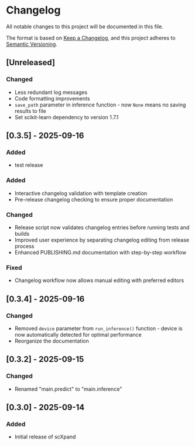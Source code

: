 # Changelog

All notable changes to this project will be documented in this file.

The format is based on [Keep a Changelog](https://keepachangelog.com/en/1.0.0/),
and this project adheres to [Semantic Versioning](https://semver.org/spec/v2.1.0.html).

## [Unreleased]

### Changed
- Less redundant log messages
- Code formatting improvements
- `save_path` parameter in inference function - now `None` means no saving results to file
- Set scikit-learn dependency to version 1.7.1

## [0.3.5] - 2025-09-16

### Added
- test release


### Added
- Interactive changelog validation with template creation
- Pre-release changelog checking to ensure proper documentation

### Changed
- Release script now validates changelog entries before running tests and builds
- Improved user experience by separating changelog editing from release process
- Enhanced PUBLISHING.md documentation with step-by-step workflow

### Fixed
- Changelog workflow now allows manual editing with preferred editors




## [0.3.4] - 2025-09-16

### Changed
- Removed `device` parameter from `run_inference()` function - device is now automatically detected for optimal performance
-  Reorganize the documentation

## [0.3.2] - 2025-09-15

### Changed
- Renamed "main.predict" to "main.inference"

## [0.3.0] - 2025-09-14

### Added
- Initial release of scXpand
